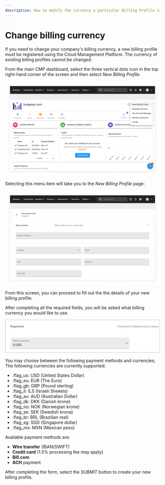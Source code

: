 ```yaml
---
description: How to modify the currency a particular Billing Profile is billed in.
---
```


# Change billing currency

If you need to change your company's billing currency, a new billing profile must be registered using the Cloud Management Platform. The currency of existing billing profiles cannot be changed.

From the main CMP dashboard, select the three vertical dots icon in the top right-hand corner of the screen and then select _New Billing Profile_.

![A screenshot of the CMP dashboard](../.gitbook/assets/new-billing-profile-menu-item.png)

Selecting this menu item will take you to the _New Billing Profile_ page:

![A screenshot showing you the _New Billing Profile_ page](../.gitbook/assets/new-billing-profile-screen.png)

From this screen, you can proceed to fill out the the details of your new billing profile.

After completing all the required fields, you will be asked what billing currency you would like to use.

![A screenshot showing you the \_Billing Currency drop-down menu](../.gitbook/assets/currency.png)

You may choose between the following payment methods and currencies; The following currencies are currently supported:

* :flag\_us: USD (United States Dollar)
* :flag\_eu: EUR (The Euro)
* :flag\_gb: GBP (Pound sterling) &#x20;
* :flag\_il: ILS (Israeli Shekels)
* :flag\_au: AUD (Australian Dollar)
* :flag\_dk: DKK (Danish krone)
* :flag\_no: NOK (Norwegian krone)
* :flag\_se: SEK (Swedish krona)
* :flag\_br: BRL (Brazilian real)
* :flag\_sg: SGD (Singapore dollar)
* :flag\_mx: MXN (Mexican peso)

Available payment methods are:

* **Wire transfer** (IBAN/SWIFT)
* **Credit card** (1.5% processing fee may apply)
* **Bill.com**
* **ACH** payment

After completing the form, select the _SUBMIT_ button to create your new billing profile.
